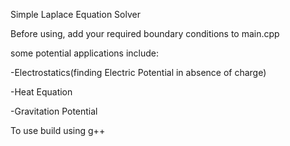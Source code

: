 Simple Laplace Equation Solver

Before using, add your required boundary conditions to main.cpp

some potential applications include:

-Electrostatics(finding Electric Potential in absence of charge)

-Heat Equation

-Gravitation Potential


To use build using g++
